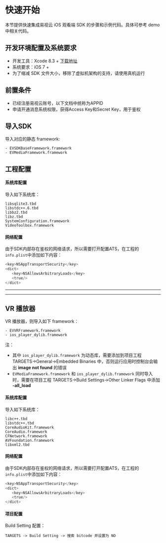 # 快速开始
本节提供快速集成易视云 iOS 观看端 SDK 的步骤和示例代码。具体可参考 demo 中相关代码。 

## 开发环境配置及系统要求
* 开发工具：Xcode 8.3 + [下载地址](https://itunes.apple.com/us/app/xcode/id497799835?ls=1&mt=12)
* 系统要求：iOS 7 +
* 为了缩减 SDK 文件大小，移除了虚拟机架构的支持，请使用真机运行

## 前置条件
* 已经注册易视云账号，以下文档中统称为APPID
* 申请开通消息系统权限，获得Access Key和Secret Key，用于鉴权

## 导入SDK
导入对应的静态 framework:

```
- EVSDKBaseFramework.framework
- EVMediaFramework.framework
```

## 工程配置

#### 系统库配置

导入如下系统库：

```
libsqlite3.tbd
libstdc++.6.tbd
libbz2.tbd
libz.tbd
SystemConfiguration.framework
VideoToolbox.framework
```

#### 网络配置
由于SDK内部存在鉴权的网络请求，所以需要打开配置ATS，在工程的`info.plist`中添加如下内容：

```objective-c
<key>NSAppTransportSecurity</key>
<dict>
   <key>NSAllowsArbitraryLoads</key>
   <true/>
</dict>
```

---

---


## VR 播放器 
VR 播放器，则导入如下 framework：

```
- EVVRFramework.framework
- ios_player_dylib.framework
```

注：  

* 其中 `ios_player_dylib.framework` 为动态库，需要添加到项目工程 TARGETS->General->Embedded Binaries 中，否则运行应用时控制台会输出 **image not found** 的错误
* `EVMediaFramework.framework` 和 `ios_player_dylib.framework` 同时导入时，需要在项目工程 TARGETS->Build Settings->Other Linker Flags 中添加 **-all_load**

#### 系统库配置

导入如下系统库：

```
libc++.tbd
libstdc++.tbd
CoreAudioKit.framework
CoreAudio.framework
CFNetwork.framework
AVFoundation.framework
libxml2.tbd
```
#### 网络配置
由于SDK内部存在鉴权的网络请求，所以需要打开配置ATS，在工程的`info.plist`中添加如下内容：

```objective-c
<key>NSAppTransportSecurity</key>
<dict>
   <key>NSAllowsArbitraryLoads</key>
   <true/>
</dict>
```
#### 项目配置

Build Setting 配置：

```
TARGETS -> Build Setting -> 搜索 bitcode 并设置为 NO
```

